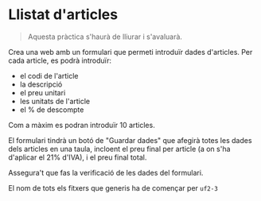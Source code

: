 Llistat d'articles
==================
> Aquesta pràctica s'haurà de lliurar i s'avaluarà.


Crea una web amb un formulari que permeti introduïr dades d'articles. Per cada article, es podrà introduïr:
- el codi de l'article
- la descripció
- el preu unitari
- les unitats de l'article
- el % de descompte

Com a màxim es podran introduïr 10 articles.

El formulari tindrà un botó de "Guardar dades" que afegirà totes les dades dels articles en una taula, incloent el preu final per article (a on s'ha d'aplicar el 21% d'IVA), i el preu final total.

Assegura't que fas la verificació de les dades del formulari.

El nom de tots els fitxers que generis ha de començar per `uf2-3`